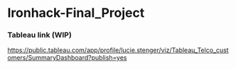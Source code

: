# Ironhack-Final_Project

### Tableau link (WIP)
https://public.tableau.com/app/profile/lucie.stenger/viz/Tableau_Telco_customers/SummaryDashboard?publish=yes
